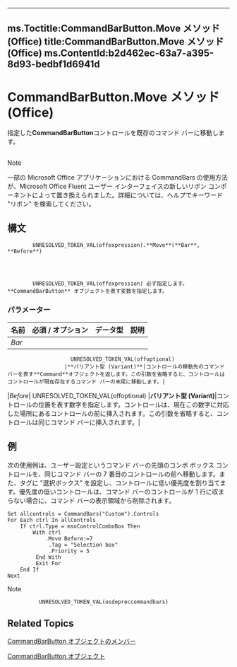 

---
ms.Toctitle:CommandBarButton.Move メソッド (Office)
title:CommandBarButton.Move メソッド (Office)
ms.ContentId:b2d462ec-63a7-a395-8d93-bedbf1d6941d
---
# CommandBarButton.Move メソッド (Office)




指定した**CommandBarButton**コントロールを既存のコマンド バーに移動します。

## 

>[!NOTE]
>一部の Microsoft Office アプリケーションにおける CommandBars の使用方法が、Microsoft Office Fluent ユーザー インターフェイスの新しいリボン コンポーネントによって置き換えられました。詳細については、ヘルプでキーワード "リボン" を検索してください。





## 構文

            UNRESOLVED_TOKEN_VAL(offexpression).**Move**(**Bar**, **Before**)




            UNRESOLVED_TOKEN_VAL(offexpression) 必ず指定します。**CommandBarButton** オブジェクトを表す変数を指定します。

### パラメーター

|**名前**|**必須 / オプション**|**データ型**|**説明**|
|---|---|---|---|
|*Bar*|
                        UNRESOLVED_TOKEN_VAL(offoptional)
                      |**バリアント型 (Variant)**|コントロールの移動先のコマンド バーを表す**Command**オブジェクトを返します。この引数を省略すると、コントロールはコントロールが現在存在するコマンド バーの末尾に移動します。|
|*Before*|
                        UNRESOLVED_TOKEN_VAL(offoptional)
                      |**バリアント型 (Variant)**|コントロールの位置を表す数字を指定します。コントロールは、現在この数字に対応した場所にあるコントロールの前に挿入されます。この引数を省略すると、コントロールは同じコマンド バーに挿入されます。|





## 例
次の使用例は、ユーザー設定というコマンド バーの先頭のコンボ ボックス コントロールを、同じコマンド バーの 7 番目のコントロールの前へ移動します。また、タグに "選択ボックス" を設定し、コントロールに低い優先度を割り当てます。優先度の低いコントロールは、コマンド バーのコントロールが 1 行に収まらない場合に、コマンド バーの表示領域から削除されます。

```vba
Set allcontrols = CommandBars("Custom").Controls 
For Each ctrl In allControls 
    If ctrl.Type = msoControlComboBox Then 
        With ctrl 
            .Move Before:=7 
             .Tag = "Selection box" 
             .Priority = 5 
         End With 
         Exit For 
    End If 
Next
```




>[!NOTE]
>
              UNRESOLVED_TOKEN_VAL(osdepreccommandbars)
            





## Related Topics

[CommandBarButton オブジェクトのメンバー](69fe57fe-dabc-9379-283c-d0a51a775592.md)

[CommandBarButton オブジェクト](e6d8209d-2c87-f1b5-bc3f-d4e5e5d3ab73.md)




